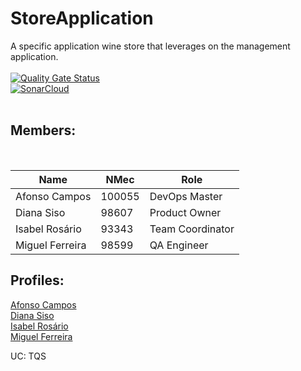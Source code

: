 # StoreApplication
A specific application wine store that leverages on the management application.
<br/>
<br/>
[![Quality Gate Status](https://sonarcloud.io/api/project_badges/measure?project=TQSFinalProject_StoreApplication&metric=alert_status)](https://sonarcloud.io/summary/new_code?id=TQSFinalProject_StoreApplication)
<br/>
[![SonarCloud](https://sonarcloud.io/images/project_badges/sonarcloud-white.svg)](https://sonarcloud.io/summary/new_code?id=TQSFinalProject_StoreApplication)
<br/>
<br/>

<h2>Members:</h2>
<br/>

| Name            | NMec   | Role             |
|---              |---     |---               |
| Afonso Campos   | 100055 | DevOps Master    |
| Diana Siso      | 98607  | Product Owner    |
| Isabel Rosário  | 93343  | Team Coordinator |
| Miguel Ferreira | 98599  | QA Engineer      |

<h2>Profiles:</h2>

[Afonso Campos](https://github.com/AfonsoCampos971)<br/>
[Diana Siso](https://github.com/DianaSiso)<br/>
[Isabel Rosário](https://github.com/rospuye)<br/>
[Miguel Ferreira](https://github.com/MiguelF07)<br/>

UC: TQS
